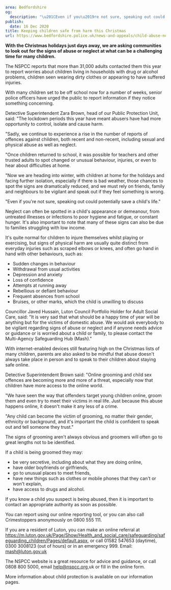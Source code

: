```yaml
area: Bedfordshire
og:
  description: "\u201CEven if you\u2019re not sure, speaking out could potentially save a child\u2019s life.\u201D - Detective Superintendent Zara Brown"
publish:
  date: 16 Dec 2020
title: Keeping children safe from harm this Christmas
url: https://www.bedfordshire.police.uk/news-and-appeals/child-abuse-neglect-dec20
```

**With the Christmas holidays just days away, we are asking communities to look out for the signs of abuse or neglect at what can be a challenging time for many children.**

The NSPCC reports that more than 31,000 adults contacted them this year to report worries about children living in households with drug or alcohol problems, children seen wearing dirty clothes or appearing to have suffered injuries.

With many children set to be off school now for a number of weeks, senior police officers have urged the public to report information if they notice something concerning.

Detective Superintendent Zara Brown, head of our Public Protection Unit, said: "The lockdown periods this year have meant abusers have had more opportunity to control, isolate and cause harm.

"Sadly, we continue to experience a rise in the number of reports of offences against children, both recent and non-recent, including sexual and physical abuse as well as neglect.

"Once children returned to school, it was possible for teachers and other trusted adults to spot changed or unusual behaviour, injuries, or even to hear about difficulties at home.

"Now we are heading into winter, with children at home for the holidays and facing further isolation, especially if there is bad weather, those chances to spot the signs are dramatically reduced, and we must rely on friends, family and neighbours to be vigilant and speak out if they feel something is wrong.

"Even if you're not sure, speaking out could potentially save a child's life."

Neglect can often be spotted in a child's appearance or demeanour, from untreated illnesses or infections to poor hygiene and fatigue, or constant hunger. It's also important to note that many of these signs can also be due to families struggling with low income.

It's quite normal for children to injure themselves whilst playing or exercising, but signs of physical harm are usually quite distinct from everyday injuries such as scraped elbows or knees, and often go hand in hand with other behaviours, such as:

 * Sudden changes in behaviour
 * Withdrawal from usual activities
 * Depression and anxiety
 * Loss of confidence
 * Attempts at running away
 * Rebellious or defiant behaviour
 * Frequent absences from school
 * Bruises, or other marks, which the child is unwilling to discuss

Councillor Javed Hussain, Luton Council Portfolio Holder for Adult Social Care, said: "It is very sad that what should be a happy time of year will be anything but for the victims of domestic abuse. We would ask everybody to be vigilant regarding signs of abuse or neglect and if anyone needs advice or guidance or is worried about a child or family, to please contact the Multi-Agency Safeguarding Hub (Mash)."

With internet-enabled devices still featuring high on the Christmas lists of many children, parents are also asked to be mindful that abuse doesn't always take place in person and to speak to their children about staying safe online.

Detective Superintendent Brown said: "Online grooming and child sex offences are becoming more and more of a threat, especially now that children have more access to the online world.

"We have seen the way that offenders target young children online, groom them and even try to meet their victims in real life. Just because this abuse happens online, it doesn't make it any less of a crime.

"Any child can become the victim of grooming, no matter their gender, ethnicity or background, and it's important the child is confident to speak out and tell someone they trust."

The signs of grooming aren't always obvious and groomers will often go to great lengths not to be identified.

If a child is being groomed they may:

 * be very secretive, including about what they are doing online,
 * have older boyfriends or girlfriends,
 * go to unusual places to meet friends,
 * have new things such as clothes or mobile phones that they can't or won't explain,
 * have access to drugs and alcohol.

If you know a child you suspect is being abused, then it is important to contact an appropriate authority as soon as possible.

You can report using our online reporting tool, or you can also call Crimestoppers anonymously on 0800 555 111.

If you are a resident of Luton, you can make an online referral at https://m.luton.gov.uk/Page/Show/Health_and_social_care/safeguarding/safeguarding_children/Pages/default.aspx, or call 01582 547653 (daytime), 0300 3008123 (out of hours) or in an emergency 999. Email: mash@luton.gov.uk

The NSPCC website is a great resource for advice and guidance, or call 0808 800 5000, email help@nspcc.org,uk or fill in the online form.

More information about child protection is available on our information pages.
